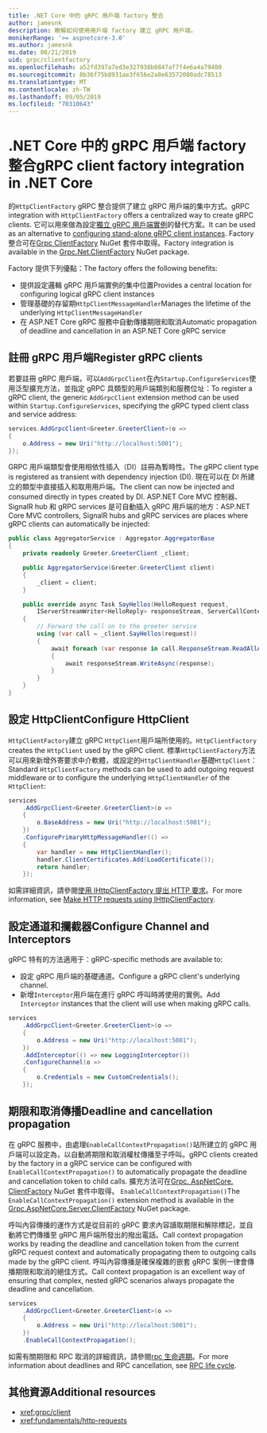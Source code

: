 ```yaml
---
title: .NET Core 中的 gRPC 用戶端 factory 整合
author: jamesnk
description: 瞭解如何使用用戶端 factory 建立 gRPC 用戶端。
monikerRange: '>= aspnetcore-3.0'
ms.author: jamesnk
ms.date: 08/21/2019
uid: grpc/clientfactory
ms.openlocfilehash: a52fd397a7ed3e327938b0847af7f4e6a4a79400
ms.sourcegitcommit: 8b36f75b8931ae3f656e2a8e63572080adc78513
ms.translationtype: MT
ms.contentlocale: zh-TW
ms.lasthandoff: 09/05/2019
ms.locfileid: "70310643"
---
```

# <a name="grpc-client-factory-integration-in-net-core"></a><span data-ttu-id="3aede-103">.NET Core 中的 gRPC 用戶端 factory 整合</span><span class="sxs-lookup"><span data-stu-id="3aede-103">gRPC client factory integration in .NET Core</span></span>

<span data-ttu-id="3aede-104">的`HttpClientFactory` gRPC 整合提供了建立 gRPC 用戶端的集中方式。</span><span class="sxs-lookup"><span data-stu-id="3aede-104">gRPC integration with `HttpClientFactory` offers a centralized way to create gRPC clients.</span></span> <span data-ttu-id="3aede-105">它可以用來做為設定[獨立 gRPC 用戶端實例](xref:grpc/client)的替代方案。</span><span class="sxs-lookup"><span data-stu-id="3aede-105">It can be used as an alternative to [configuring stand-alone gRPC client instances](xref:grpc/client).</span></span> <span data-ttu-id="3aede-106">Factory 整合可在[Grpc ClientFactory](https://www.nuget.org/packages/Grpc.Net.ClientFactory) NuGet 套件中取得。</span><span class="sxs-lookup"><span data-stu-id="3aede-106">Factory integration is available in the [Grpc.Net.ClientFactory](https://www.nuget.org/packages/Grpc.Net.ClientFactory) NuGet package.</span></span>

<span data-ttu-id="3aede-107">Factory 提供下列優點：</span><span class="sxs-lookup"><span data-stu-id="3aede-107">The factory offers the following benefits:</span></span>

* <span data-ttu-id="3aede-108">提供設定邏輯 gRPC 用戶端實例的集中位置</span><span class="sxs-lookup"><span data-stu-id="3aede-108">Provides a central location for configuring logical gRPC client instances</span></span>
* <span data-ttu-id="3aede-109">管理基礎的存留期`HttpClientMessageHandler`</span><span class="sxs-lookup"><span data-stu-id="3aede-109">Manages the lifetime of the underlying `HttpClientMessageHandler`</span></span>
* <span data-ttu-id="3aede-110">在 ASP.NET Core gRPC 服務中自動傳播期限和取消</span><span class="sxs-lookup"><span data-stu-id="3aede-110">Automatic propagation of deadline and cancellation in an ASP.NET Core gRPC service</span></span>

## <a name="register-grpc-clients"></a><span data-ttu-id="3aede-111">註冊 gRPC 用戶端</span><span class="sxs-lookup"><span data-stu-id="3aede-111">Register gRPC clients</span></span>

<span data-ttu-id="3aede-112">若要註冊 gRPC 用戶端，可以`AddGrpcClient`在內`Startup.ConfigureServices`使用泛型擴充方法，並指定 gRPC 具類型的用戶端類別和服務位址：</span><span class="sxs-lookup"><span data-stu-id="3aede-112">To register a gRPC client, the generic `AddGrpcClient` extension method can be used within `Startup.ConfigureServices`, specifying the gRPC typed client class and service address:</span></span>

```csharp
services.AddGrpcClient<Greeter.GreeterClient>(o =>
{
    o.Address = new Uri("http://localhost:5001");
});
```

<span data-ttu-id="3aede-113">GRPC 用戶端類型會使用相依性插入（DI）註冊為暫時性。</span><span class="sxs-lookup"><span data-stu-id="3aede-113">The gRPC client type is registered as transient with dependency injection (DI).</span></span> <span data-ttu-id="3aede-114">現在可以在 DI 所建立的類型中直接插入和取用用戶端。</span><span class="sxs-lookup"><span data-stu-id="3aede-114">The client can now be injected and consumed directly in types created by DI.</span></span> <span data-ttu-id="3aede-115">ASP.NET Core MVC 控制器、SignalR hub 和 gRPC services 是可自動插入 gRPC 用戶端的地方：</span><span class="sxs-lookup"><span data-stu-id="3aede-115">ASP.NET Core MVC controllers, SignalR hubs and gRPC services are places where gRPC clients can automatically be injected:</span></span>

```csharp
public class AggregatorService : Aggregator.AggregatorBase
{
    private readonly Greeter.GreeterClient _client;

    public AggregatorService(Greeter.GreeterClient client)
    {
        _client = client;
    }

    public override async Task SayHellos(HelloRequest request,
        IServerStreamWriter<HelloReply> responseStream, ServerCallContext context)
    {
        // Forward the call on to the greeter service
        using (var call = _client.SayHellos(request))
        {
            await foreach (var response in call.ResponseStream.ReadAllAsync())
            {
                await responseStream.WriteAsync(response);
            }
        }
    }
}
```

## <a name="configure-httpclient"></a><span data-ttu-id="3aede-116">設定 HttpClient</span><span class="sxs-lookup"><span data-stu-id="3aede-116">Configure HttpClient</span></span>

<span data-ttu-id="3aede-117">`HttpClientFactory`建立 gRPC `HttpClient`用戶端所使用的。</span><span class="sxs-lookup"><span data-stu-id="3aede-117">`HttpClientFactory` creates the `HttpClient` used by the gRPC client.</span></span> <span data-ttu-id="3aede-118">標準`HttpClientFactory`方法可以用來新增外寄要求中介軟體，或設定的`HttpClientHandler`基礎`HttpClient`：</span><span class="sxs-lookup"><span data-stu-id="3aede-118">Standard `HttpClientFactory` methods can be used to add outgoing request middleware or to configure the underlying `HttpClientHandler` of the `HttpClient`:</span></span>

```csharp
services
    .AddGrpcClient<Greeter.GreeterClient>(o =>
    {
        o.BaseAddress = new Uri("http://localhost:5001");
    })
    .ConfigurePrimaryHttpMessageHandler(() =>
    {
        var handler = new HttpClientHandler();
        handler.ClientCertificates.Add(LoadCertificate());
        return handler;
    });
```

<span data-ttu-id="3aede-119">如需詳細資訊，請參閱[使用 IHttpClientFactory 提出 HTTP 要求](xref:fundamentals/http-requests)。</span><span class="sxs-lookup"><span data-stu-id="3aede-119">For more information, see [Make HTTP requests using IHttpClientFactory](xref:fundamentals/http-requests).</span></span>

## <a name="configure-channel-and-interceptors"></a><span data-ttu-id="3aede-120">設定通道和攔截器</span><span class="sxs-lookup"><span data-stu-id="3aede-120">Configure Channel and Interceptors</span></span>

<span data-ttu-id="3aede-121">gRPC 特有的方法適用于：</span><span class="sxs-lookup"><span data-stu-id="3aede-121">gRPC-specific methods are available to:</span></span>

* <span data-ttu-id="3aede-122">設定 gRPC 用戶端的基礎通道。</span><span class="sxs-lookup"><span data-stu-id="3aede-122">Configure a gRPC client's underlying channel.</span></span>
* <span data-ttu-id="3aede-123">新增`Interceptor`用戶端在進行 gRPC 呼叫時將使用的實例。</span><span class="sxs-lookup"><span data-stu-id="3aede-123">Add `Interceptor` instances that the client will use when making gRPC calls.</span></span>

```csharp
services
    .AddGrpcClient<Greeter.GreeterClient>(o =>
    {
        o.Address = new Uri("http://localhost:5001");
    })
    .AddInterceptor(() => new LoggingInterceptor())
    .ConfigureChannel(o =>
    {
        o.Credentials = new CustomCredentials();
    });
```

## <a name="deadline-and-cancellation-propagation"></a><span data-ttu-id="3aede-124">期限和取消傳播</span><span class="sxs-lookup"><span data-stu-id="3aede-124">Deadline and cancellation propagation</span></span>

<span data-ttu-id="3aede-125">在 gRPC 服務中，由處理`EnableCallContextPropagation()`站所建立的 gRPC 用戶端可以設定為，以自動將期限和取消權杖傳播至子呼叫。</span><span class="sxs-lookup"><span data-stu-id="3aede-125">gRPC clients created by the factory in a gRPC service can be configured with `EnableCallContextPropagation()` to automatically propagate the deadline and cancellation token to child calls.</span></span> <span data-ttu-id="3aede-126">擴充方法可在[Grpc. AspNetCore. ClientFactory](https://www.nuget.org/packages/Grpc.AspNetCore.Server.ClientFactory) NuGet 套件中取得。 `EnableCallContextPropagation()`</span><span class="sxs-lookup"><span data-stu-id="3aede-126">The `EnableCallContextPropagation()` extension method is available in the [Grpc.AspNetCore.Server.ClientFactory](https://www.nuget.org/packages/Grpc.AspNetCore.Server.ClientFactory) NuGet package.</span></span>

<span data-ttu-id="3aede-127">呼叫內容傳播的運作方式是從目前的 gRPC 要求內容讀取期限和解除標記，並自動將它們傳播至 gRPC 用戶端所發出的撥出電話。</span><span class="sxs-lookup"><span data-stu-id="3aede-127">Call context propagation works by reading the deadline and cancellation token from the current gRPC request context and automatically propagating them to outgoing calls made by the gRPC client.</span></span> <span data-ttu-id="3aede-128">呼叫內容傳播是確保複雜的嵌套 gRPC 案例一律會傳播期限和取消的絕佳方式。</span><span class="sxs-lookup"><span data-stu-id="3aede-128">Call context propagation is an excellent way of ensuring that complex, nested gRPC scenarios always propagate the deadline and cancellation.</span></span>

```csharp
services
    .AddGrpcClient<Greeter.GreeterClient>(o =>
    {
        o.Address = new Uri("http://localhost:5001");
    })
    .EnableCallContextPropagation();
```

<span data-ttu-id="3aede-129">如需有關期限和 RPC 取消的詳細資訊，請參閱[rpc 生命週期](https://www.grpc.io/docs/guides/concepts/#rpc-life-cycle)。</span><span class="sxs-lookup"><span data-stu-id="3aede-129">For more information about deadlines and RPC cancellation, see [RPC life cycle](https://www.grpc.io/docs/guides/concepts/#rpc-life-cycle).</span></span>

## <a name="additional-resources"></a><span data-ttu-id="3aede-130">其他資源</span><span class="sxs-lookup"><span data-stu-id="3aede-130">Additional resources</span></span>

* <xref:grpc/client>
* <xref:fundamentals/http-requests>
